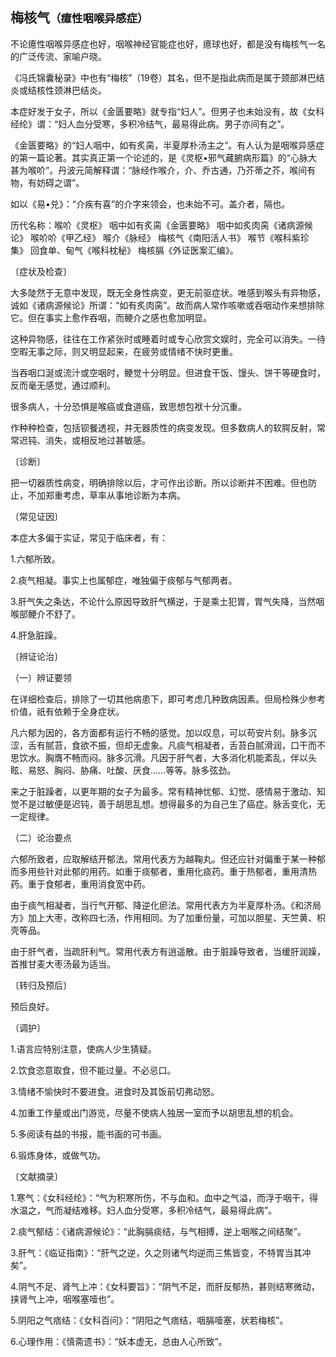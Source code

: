 ## 梅核气<small>（癔性咽喉异感症）</small>

不论癔性咽喉异感症也好，咽喉神经官能症也好，癔球也好，都是没有梅核气一名的广泛传流、家喻户晓。

《冯氏锦囊秘录》中也有“梅核”（19卷）其名，但不是指此病而是属于颈部淋巴结炎或结核性颈淋巴结炎。

本症好发于女子，所以《金匮要略》就专指“妇人”。但男子也未始没有，故《女科经纶》谓：“妇人血分受寒，多积冷结气，最易得此病。男子亦间有之”。

《金匮要略》的“妇人咽中，如有炙脔，半夏厚朴汤主之”。有人认为是咽喉异感症的第一篇论著。其实真正第一个论述的，是《灵枢•邪气藏腑病形篇》的“心脉大甚为喉吤”。丹波元简解释谓：“脉经作喉介，介、乔古通，乃芥蒂之芥，喉间有物，有妨碍之谓”。

如以《易•兑》：“介疾有喜”的介字来领会，也未始不可。盖介者，隔也。

历代名称：喉吤《灵枢》 咽中如有炙脔《金匮要略》 咽中如炙肉脔《诸病源候论》 喉吤吤《甲乙经》 喉介《脉经》 梅核气《南阳活人书》 喉节《喉科紫珍集》 回食单、甸气《喉科枕秘》 梅核膈《外证医案汇编》。

〔症状及检查〕

大多陡然于无意中发现，既无全身性病变，更无前驱症状。唯感到喉头有异物感，诚如《诸病源候论》所谓：“如有炙肉脔”。故而病人常作咳嗽或吞咽动作来想排除它。但在事实上愈作吞咽，而鲠介之感也愈加明显。

这种异物感，往往在工作紧张时或睡着时或专心欣赏文娱时，完全可以消失。一待空暇无事之际，则又明显起来，在疲劳或情绪不快时更重。

当吞咽口涎或流汁或空咽时，鲠觉十分明显。但进食干饭、馒头、饼干等硬食时，反而毫无感觉，通过顺利。

很多病人，十分恐惧是喉癌或食道癌，致思想包袱十分沉重。

作种种检查，包括钡餐透视，并无器质性的病变发现。但多数病人的软腭反射，常常迟钝、消失，或相反地过甚敏感。

〔诊断〕

把一切器质性病变，明确排除以后，才可作出诊断。所以诊断并不困难。但也防止，不加郑重考虑，草率从事地诊断为本病。

〔常见证因〕

本症大多偏于实证，常见于临床者，有：

1.六郁所致。

2.痰气相凝。事实上也属郁症，唯独偏于痰郁与气郁两者。

3.肝气失之条达，不论什么原因导致肝气横逆，于是乘土犯胃，胃气失降，当然咽喉部鲠介不舒了。

4.肝急脏躁。

〔辨证论治〕

（一）辨证要领

在详细检查后，排除了一切其他病患下，即可考虑几种致病因素。但局检殊少参考价值，祇有依赖于全身症状。

凡六郁为因的，各方面都有运行不畅的感觉。加以叹息，可以苟安片刻。脉多沉涩，舌有腻苔，食欲不振，但却无虚象。凡痰气相凝者，舌苔白腻滑润，口干而不思饮水。胸膺不畅而闷。脉多沉滑。凡因于肝气者，大多消化机能紊乱，伴以头眩、易怒、胸闷、胁痛、吐酸、厌食……等等。脉多弦劲。

来之于脏躁者，以更年期的女子为最多。常有精神忧郁、幻觉、感情易于激动、知觉不是过敏便是迟钝，善于胡思乱想。想得最多的为自己生了癌症。脉舌变化，无一定规律。

（二）论治要点

六郁所致者，应取解结开郁法。常用代表方为越鞠丸。但还应针对偏重于某一种郁而多用些针对此郁的用药。如重于痰郁者，重用化痰药。重于热郁者，重用清热药。重于食郁者，重用消食宽中药。

由于痰气相凝者，当行气开郁、降逆化瘀法。常用代表方为半夏厚朴汤。《和济局方》加上大枣，改称四七汤，作用相同。为了加重份量，可加以胆星、天竺黄、枳壳等品。

由于肝气者，当疏肝利气。常用代表方有逍遥散。由于脏躁导致者，当缓肝润躁，首推甘麦大枣汤最为适当。

〔转归及预后〕

预后良好。

（调护〕

1.语言应特别注意，使病人少生猜疑。

2.饮食恣意取食，但不能过量。不必忌口。

3.情绪不愉快时不要进食。进食时及其饭前切弗动怒。

4.加重工作量或出门游览，尽量不使病人独居一室而予以胡思乱想的机会。

5.多阅读有益的书报，能书画的可书画。

6.锻炼身体，或做气功。

〔文献摘录〕

1.寒气：《女科经纶》：“气为积寒所伤，不与血和。血中之气溢，而浮于咽干，得水温之，气而凝结难移。妇人血分受寒，多积冷结气，最易得此病”。

2.痰气郁结：《诸病源候论》：“此胸膈痰结，与气相搏，逆上咽喉之间结聚”。

3.肝气：《临证指南》：“肝气之逆，久之则诸气均逆而三焦皆变，不特胃当其冲矣”。

4.阴气不足、肾气上冲：《女科要旨》：“阴气不足，而肝反郁热，甚则结寒微动，挟肾气上冲，咽喉塞噎也”。

5.阴阳之气痞结：《女科百问》：“阴阳之气痞结，咽膈噎塞，状若梅核”。

6.心理作用：《慎斋遗书》：“妖本虚无，总由人心所致”。
